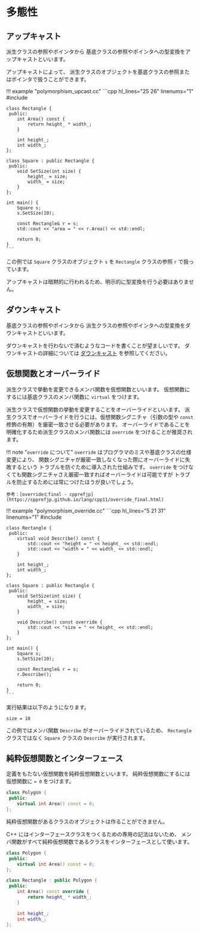 # 多態性

## アップキャスト

派生クラスの参照やポインタから
基底クラスの参照やポインタへの型変換をアップキャストといいます。

アップキャストによって、
派生クラスのオブジェクトを基底クラスの参照またはポインタで扱うことができます。

!!! example "polymorphism_upcast.cc"
    ```cpp hl_lines="25 26" linenums="1"
    #include <iostream>

    class Rectangle {
     public:
        int Area() const {
            return height_ * width_;
        }

        int height_;
        int width_;
    };

    class Square : public Rectangle {
     public:
        void SetSize(int size) {
            height_ = size;
            width_ = size;
        }
    };

    int main() {
        Square s;
        s.SetSize(10);

        const Rectangle& r = s;
        std::cout << "area = " << r.Area() << std::endl;

        return 0;
    }
    ```

この例では `Square` クラスのオブジェクト `s` を `Rectangle` クラスの参照 `r` で扱っています。

アップキャストは暗黙的に行われるため、明示的に型変換を行う必要はありません。

## ダウンキャスト

基底クラスの参照やポインタから
派生クラスの参照やポインタへの型変換をダウンキャストといいます。

ダウンキャストを行わないで済むようなコードを書くことが望ましいです。
ダウンキャストの詳細については [ダウンキャスト][downcasts] を参照してください。

[downcasts]: appendix-downcasts.md

## 仮想関数とオーバーライド

派生クラスで挙動を変更できるメンバ関数を仮想関数といいます。
仮想関数にするには基底クラスのメンバ関数に `virtual` をつけます。

派生クラスで仮想関数の挙動を変更することをオーバーライドといいます。
派生クラスでオーバーライドを行うには、仮想関数シグニチャ（引数の型や `const` 修飾の有無）を厳密一致させる必要があります。
オーバーライドであることを明確化するため派生クラスのメンバ関数には `override` をつけることが推奨されます。

!!! note "`override` について"
    `override` はプログラマのミスや基底クラスの仕様変更により、
    関数シグニチャが厳密一致しなくなった際にオーバーライドに失敗するという
    トラブルを防ぐために導入された仕組みです。
    `override` をつけなくても関数シグニチャさえ厳密一致すればオーバーライドは可能ですが
    トラブルを防止するためには常につけたほうが良いでしょう。

    参考：[overrideとfinal - cpprefjp](https://cpprefjp.github.io/lang/cpp11/override_final.html)

!!! example "polymorphism_override.cc"
    ```cpp hl_lines="5 21 31" linenums="1"
    #include <iostream>

    class Rectangle {
     public:
        virtual void Describe() const {
            std::cout << "height = " << height_ << std::endl;
            std::cout << "width = " << width_ << std::endl;
        }

        int height_;
        int width_;
    };

    class Square : public Rectangle {
     public:
        void SetSize(int size) {
            height_ = size;
            width_ = size;
        }

        void Describe() const override {
            std::cout << "size = " << height_ << std::endl;
        }
    };

    int main() {
        Square s;
        s.SetSize(10);

        const Rectangle& r = s;
        r.Describe();

        return 0;
    }
    ```

実行結果は以下のようになります。

```
size = 10
```

この例ではメンバ関数 `Describe` がオーバーライドされているため、
`Rectangle` クラスではなく `Square` クラスの `Describe` が実行されます。

## 純粋仮想関数とインターフェース

定義をもたない仮想関数を純粋仮想関数といいます。
純粋仮想関数にするには仮想関数に `= 0` をつけます。

```cpp hl_lines="3"
class Polygon {
 public:
    virtual int Area() const = 0;
};
```

純粋仮想関数があるクラスのオブジェクトは作ることができません。

C++ にはインターフェースクラスをつくるための専用の記法はないため、
メンバ関数がすべて純粋仮想関数であるクラスをインターフェースとして使います。

```cpp hl_lines="3 8"
class Polygon {
 public:
    virtual int Area() const = 0;
};

class Rectangle : public Polygon {
 public:
    int Area() const override {
        return height_ * width_;
    }

    int height_;
    int width_;
};
```
